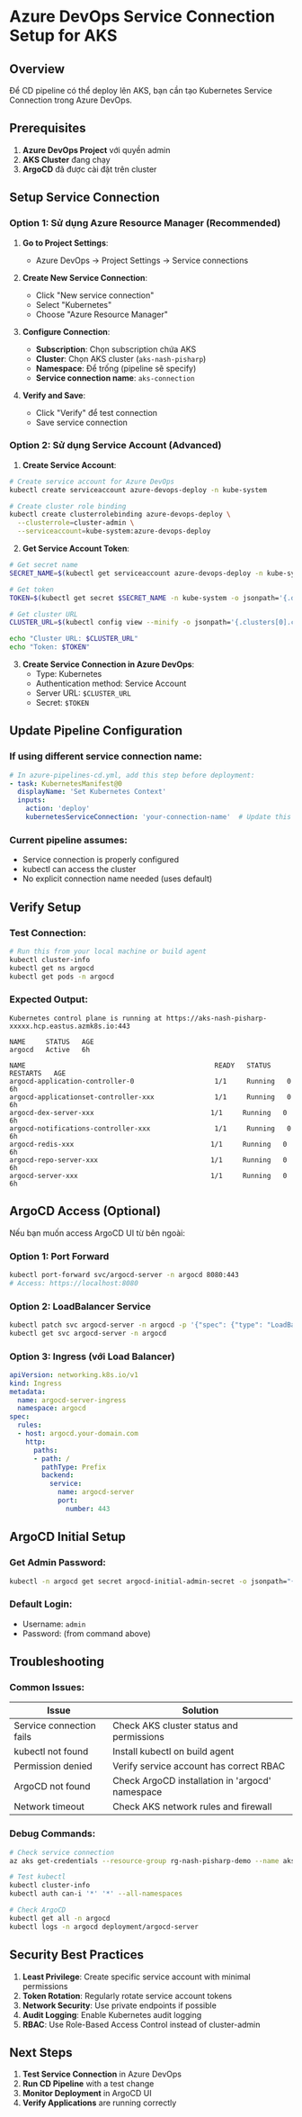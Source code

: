 # Azure DevOps Service Connection Setup for AKS

## Overview

Để CD pipeline có thể deploy lên AKS, bạn cần tạo Kubernetes Service Connection trong Azure DevOps.

## Prerequisites

1. **Azure DevOps Project** với quyền admin
2. **AKS Cluster** đang chạy
3. **ArgoCD** đã được cài đặt trên cluster

## Setup Service Connection

### Option 1: Sử dụng Azure Resource Manager (Recommended)

1. **Go to Project Settings**:
   - Azure DevOps → Project Settings → Service connections

2. **Create New Service Connection**:
   - Click "New service connection"
   - Select "Kubernetes"
   - Choose "Azure Resource Manager"

3. **Configure Connection**:
   - **Subscription**: Chọn subscription chứa AKS
   - **Cluster**: Chọn AKS cluster (`aks-nash-pisharp`)
   - **Namespace**: Để trống (pipeline sẽ specify)
   - **Service connection name**: `aks-connection`

4. **Verify and Save**:
   - Click "Verify" để test connection
   - Save service connection

### Option 2: Sử dụng Service Account (Advanced)

1. **Create Service Account**:
```bash
# Create service account for Azure DevOps
kubectl create serviceaccount azure-devops-deploy -n kube-system

# Create cluster role binding
kubectl create clusterrolebinding azure-devops-deploy \
  --clusterrole=cluster-admin \
  --serviceaccount=kube-system:azure-devops-deploy
```

2. **Get Service Account Token**:
```bash
# Get secret name
SECRET_NAME=$(kubectl get serviceaccount azure-devops-deploy -n kube-system -o jsonpath='{.secrets[0].name}')

# Get token
TOKEN=$(kubectl get secret $SECRET_NAME -n kube-system -o jsonpath='{.data.token}' | base64 --decode)

# Get cluster URL
CLUSTER_URL=$(kubectl config view --minify -o jsonpath='{.clusters[0].cluster.server}')

echo "Cluster URL: $CLUSTER_URL"
echo "Token: $TOKEN"
```

3. **Create Service Connection in Azure DevOps**:
   - Type: Kubernetes
   - Authentication method: Service Account
   - Server URL: `$CLUSTER_URL`
   - Secret: `$TOKEN`

## Update Pipeline Configuration

### If using different service connection name:

```yaml
# In azure-pipelines-cd.yml, add this step before deployment:
- task: KubernetesManifest@0
  displayName: 'Set Kubernetes Context'
  inputs:
    action: 'deploy'
    kubernetesServiceConnection: 'your-connection-name'  # Update this
```

### Current pipeline assumes:
- Service connection is properly configured
- kubectl can access the cluster
- No explicit connection name needed (uses default)

## Verify Setup

### Test Connection:
```bash
# Run this from your local machine or build agent
kubectl cluster-info
kubectl get ns argocd
kubectl get pods -n argocd
```

### Expected Output:
```
Kubernetes control plane is running at https://aks-nash-pisharp-xxxxx.hcp.eastus.azmk8s.io:443

NAME     STATUS   AGE
argocd   Active   6h

NAME                                               READY   STATUS    RESTARTS   AGE
argocd-application-controller-0                    1/1     Running   0          6h
argocd-applicationset-controller-xxx               1/1     Running   0          6h
argocd-dex-server-xxx                             1/1     Running   0          6h
argocd-notifications-controller-xxx                1/1     Running   0          6h
argocd-redis-xxx                                  1/1     Running   0          6h
argocd-repo-server-xxx                            1/1     Running   0          6h
argocd-server-xxx                                 1/1     Running   0          6h
```

## ArgoCD Access (Optional)

Nếu bạn muốn access ArgoCD UI từ bên ngoài:

### Option 1: Port Forward
```bash
kubectl port-forward svc/argocd-server -n argocd 8080:443
# Access: https://localhost:8080
```

### Option 2: LoadBalancer Service
```bash
kubectl patch svc argocd-server -n argocd -p '{"spec": {"type": "LoadBalancer"}}'
kubectl get svc argocd-server -n argocd
```

### Option 3: Ingress (với Load Balancer)
```yaml
apiVersion: networking.k8s.io/v1
kind: Ingress
metadata:
  name: argocd-server-ingress
  namespace: argocd
spec:
  rules:
  - host: argocd.your-domain.com
    http:
      paths:
      - path: /
        pathType: Prefix
        backend:
          service:
            name: argocd-server
            port:
              number: 443
```

## ArgoCD Initial Setup

### Get Admin Password:
```bash
kubectl -n argocd get secret argocd-initial-admin-secret -o jsonpath="{.data.password}" | base64 -d
```

### Default Login:
- Username: `admin`
- Password: (from command above)

## Troubleshooting

### Common Issues:

| Issue | Solution |
|-------|----------|
| Service connection fails | Check AKS cluster status and permissions |
| kubectl not found | Install kubectl on build agent |
| Permission denied | Verify service account has correct RBAC |
| ArgoCD not found | Check ArgoCD installation in 'argocd' namespace |
| Network timeout | Check AKS network rules and firewall |

### Debug Commands:
```bash
# Check service connection
az aks get-credentials --resource-group rg-nash-pisharp-demo --name aks-nash-pisharp

# Test kubectl
kubectl cluster-info
kubectl auth can-i '*' '*' --all-namespaces

# Check ArgoCD
kubectl get all -n argocd
kubectl logs -n argocd deployment/argocd-server
```

## Security Best Practices

1. **Least Privilege**: Create specific service account with minimal permissions
2. **Token Rotation**: Regularly rotate service account tokens
3. **Network Security**: Use private endpoints if possible
4. **Audit Logging**: Enable Kubernetes audit logging
5. **RBAC**: Use Role-Based Access Control instead of cluster-admin

## Next Steps

1. **Test Service Connection** in Azure DevOps
2. **Run CD Pipeline** with a test change
3. **Monitor Deployment** in ArgoCD UI
4. **Verify Applications** are running correctly